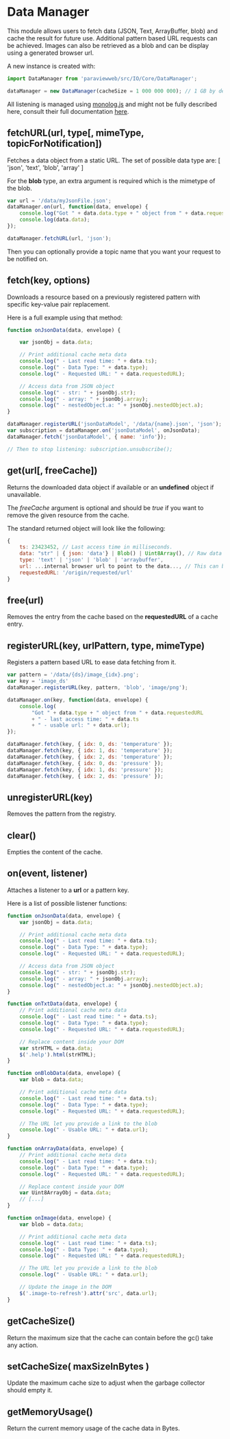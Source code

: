 # Data Manager

This module allows users to fetch data (JSON, Text, ArrayBuffer, blob) and
cache the result for future use. Additional pattern based URL requests can
be achieved. Images can also be retrieved as a blob and can be display using
a generated browser url.

A new instance is created with:

```javascript
import DataManager from 'paraviewweb/src/IO/Core/DataManager';

dataManager = new DataManager(cacheSize = 1 000 000 000); // 1 GB by default
```

All listening is managed using [monolog.js](https://www.npmjs.com/package/monologue.js)
and might not be fully described here, consult their full documentation
[here](https://www.npmjs.com/package/monologue.js).

## fetchURL(url, type[, mimeType, topicForNotification])

Fetches a data object from a static URL. The set of possible
data type are: [ 'json', 'text', 'blob', 'array' ]

For the **blob** type, an extra argument is required which is the mimetype of
the blob.

```javascript
var url = '/data/myJsonFile.json';
dataManager.on(url, function(data, envelope) {
    console.log("Got " + data.data.type + " object from " + data.requestedURL + " - last access time: " + data.ts);
    console.log(data.data);
});

dataManager.fetchURL(url, 'json');
```

Then you can optionally provide a topic name that you want your request to be notified on.

## fetch(key, options)

Downloads a resource based on a previously registered pattern
with specific key-value pair replacement.

Here is a full example using that method:

```js
function onJsonData(data, envelope) {

    var jsonObj = data.data;

    // Print additional cache meta data
    console.log(" - Last read time: " + data.ts);
    console.log(" - Data Type: " + data.type);
    console.log(" - Requested URL: " + data.requestedURL);

    // Access data from JSON object
    console.log(" - str: " + jsonObj.str);
    console.log(" - array: " + jsonObj.array);
    console.log(" - nestedObject.a: " + jsonObj.nestedObject.a);
}

dataManager.registerURL('jsonDataModel', '/data/{name}.json', 'json');
var subscription = dataManager.on('jsonDataModel', onJsonData);
dataManager.fetch('jsonDataModel', { name: 'info'});

// Then to stop listening: subscription.unsubscribe();
```

## get(url[, freeCache])

Returns the downloaded data object if available or an **undefined**
object if unavailable.

The _freeCache_ argument is optional and should be *true* if you want to remove
the given resource from the cache.

The standard returned object will look like the following:

```js
{
    ts: 23423452, // Last access time in milliseconds.
    data: "str" | { json: 'data'} | Blob() | Uint8Array(), // Raw data depending of the fetch data type.
    type: 'text' | 'json' | 'blob' | 'arraybuffer',
    url: ...internal browser url to point to the data..., // This can be use to render images
    requestedURL: '/origin/requested/url'
}
```

## free(url)

Removes the entry from the cache based on the **requestedURL** of a cache entry.

## registerURL(key, urlPattern, type, mimeType)

Registers a pattern based URL to ease data fetching from it.

```js
var pattern = '/data/{ds}/image_{idx}.png';
var key = 'image_ds'
dataManager.registerURL(key, pattern, 'blob', 'image/png');

dataManager.on(key, function(data, envelope) {
    console.log(
        "Got " + data.type + " object from " + data.requestedURL
        + " - last access time: " + data.ts
        + " - usable url: " + data.url);
});

dataManager.fetch(key, { idx: 0, ds: 'temperature' });
dataManager.fetch(key, { idx: 1, ds: 'temperature' });
dataManager.fetch(key, { idx: 2, ds: 'temperature' });
dataManager.fetch(key, { idx: 0, ds: 'pressure' });
dataManager.fetch(key, { idx: 1, ds: 'pressure' });
dataManager.fetch(key, { idx: 2, ds: 'pressure' });
```

## unregisterURL(key)

Removes the pattern from the registry.

## clear()

Empties the content of the cache.

## on(event, listener)

Attaches a listener to a **url** or a pattern key.

Here is a list of possible listener functions:

```js
function onJsonData(data, envelope) {
    var jsonObj = data.data;

    // Print additional cache meta data
    console.log(" - Last read time: " + data.ts);
    console.log(" - Data Type: " + data.type);
    console.log(" - Requested URL: " + data.requestedURL);

    // Access data from JSON object
    console.log(" - str: " + jsonObj.str);
    console.log(" - array: " + jsonObj.array);
    console.log(" - nestedObject.a: " + jsonObj.nestedObject.a);
}

function onTxtData(data, envelope) {
    // Print additional cache meta data
    console.log(" - Last read time: " + data.ts);
    console.log(" - Data Type: " + data.type);
    console.log(" - Requested URL: " + data.requestedURL);

    // Replace content inside your DOM
    var strHTML = data.data;
    $('.help').html(strHTML);
}

function onBlobData(data, envelope) {
    var blob = data.data;

    // Print additional cache meta data
    console.log(" - Last read time: " + data.ts);
    console.log(" - Data Type: " + data.type);
    console.log(" - Requested URL: " + data.requestedURL);

    // The URL let you provide a link to the blob
    console.log(" - Usable URL: " + data.url);
}

function onArrayData(data, envelope) {
    // Print additional cache meta data
    console.log(" - Last read time: " + data.ts);
    console.log(" - Data Type: " + data.type);
    console.log(" - Requested URL: " + data.requestedURL);

    // Replace content inside your DOM
    var Uint8ArrayObj = data.data;
    // [...]
}

function onImage(data, envelope) {
    var blob = data.data;

    // Print additional cache meta data
    console.log(" - Last read time: " + data.ts);
    console.log(" - Data Type: " + data.type);
    console.log(" - Requested URL: " + data.requestedURL);

    // The URL let you provide a link to the blob
    console.log(" - Usable URL: " + data.url);

    // Update the image in the DOM
    $('.image-to-refresh').attr('src', data.url);
}
```

## getCacheSize()

Return the maximum size that the cache can contain before the gc() take any action.

## setCacheSize( maxSizeInBytes )

Update the maximum cache size to adjust when the garbage collector should empty it.

## getMemoryUsage()

Return the current memory usage of the cache data in Bytes.
